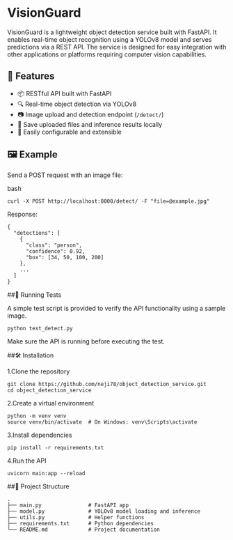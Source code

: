 # VisionGuard

VisionGuard is a lightweight object detection service built with FastAPI. It enables real-time object recognition using a YOLOv8 model and serves predictions via a REST API. The service is designed for easy integration with other applications or platforms requiring computer vision capabilities.

## 🚀 Features

- 📦 RESTful API built with FastAPI
- 🔍 Real-time object detection via YOLOv8
- 📷 Image upload and detection endpoint (`/detect/`)
- 💾 Save uploaded files and inference results locally
- 🔧 Easily configurable and extensible

## 🖼️ Example

Send a POST request with an image file:

bash
```
curl -X POST http://localhost:8000/detect/ -F "file=@example.jpg"
```
Response:
```
{
  "detections": [
    {
      "class": "person",
      "confidence": 0.92,
      "box": [34, 50, 100, 200]
    },
    ...
  ]
}
```

##🧪 Running Tests

A simple test script is provided to verify the API functionality using a sample image.
```
python test_detect.py
```
Make sure the API is running before executing the test.

##🛠️ Installation

  1.Clone the repository
  ```
git clone https://github.com/neji78/object_detection_service.git
cd object_detection_service
  ```
  2.Create a virtual environment
  ```
python -m venv venv
source venv/bin/activate  # On Windows: venv\Scripts\activate
```
  3.Install dependencies
  ```
pip install -r requirements.txt
```
  4.Run the API
  ```
uvicorn main:app --reload
```

##📁 Project Structure

```
.
├── main.py               # FastAPI app
├── model.py              # YOLOv8 model loading and inference
├── utils.py              # Helper functions
├── requirements.txt      # Python dependencies
└── README.md             # Project documentation

```

